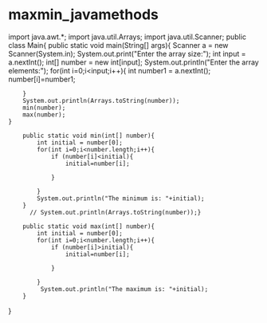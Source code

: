 # maxmin_javamethods
import java.awt.*;
import java.util.Arrays;
import java.util.Scanner;
public class Main{
    public static void main(String[] args){
        Scanner a = new Scanner(System.in);
        System.out.print("Enter the array size:");
        int input = a.nextInt();
        int[] number = new int[input];
        System.out.println("Enter the array elements:");
        for(int i=0;i<input;i++){
        int number1 = a.nextInt();
        number[i]=number1;
            
        }
        System.out.println(Arrays.toString(number));
        min(number);
        max(number);
    }
        
        public static void min(int[] number){
            int initial = number[0];
            for(int i=0;i<number.length;i++){
                if (number[i]<initial){
                    initial=number[i];
                    
                }
                
            }
            System.out.println("The minimum is: "+initial);
        }
          // System.out.println(Arrays.toString(number));}
        
        public static void max(int[] number){
            int initial = number[0];
            for(int i=0;i<number.length;i++){
                if (number[i]>initial){
                    initial=number[i];
                    
                }
               
            }
             System.out.println("The maximum is: "+initial);
        }
        
        

}
